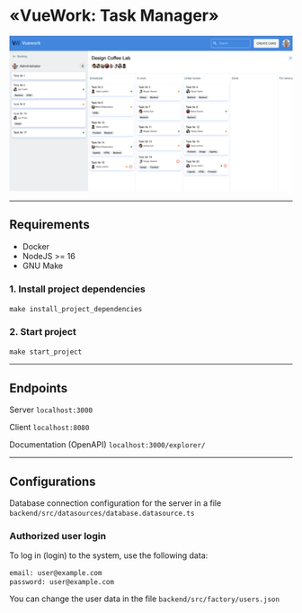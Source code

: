 # «VueWork: Task Manager»

![Illustration for the project](./presentation/main.png)

___

## Requirements
- Docker
- NodeJS >= 16
- GNU Make

### 1. Install project dependencies

`make install_project_dependencies`

### 2. Start project

`make start_project`

___

## Endpoints

Server `localhost:3000`

Client `localhost:8080`

Documentation (OpenAPI)  `localhost:3000/explorer/`

___

## Configurations

Database connection configuration for the server in a file `backend/src/datasources/database.datasource.ts`

### Authorized user login

To log in (login) to the system, use the following data:

```
email: user@example.com
password: user@example.com
```

You can change the user data in the file `backend/src/factory/users.json`
